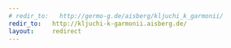 ```yaml
---
# redir_to:   http://germo-g.de/aisberg/kljuchi_k_garmonii/
redir_to:   http://kljuchi-k-garmonii.aisberg.de/
layout:     redirect
---
```

